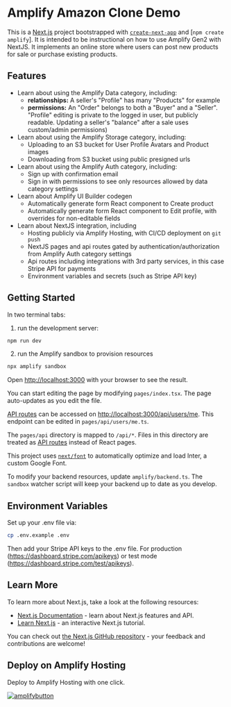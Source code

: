 # Amplify Amazon Clone Demo

This is a [Next.js](https://nextjs.org/) project bootstrapped with [`create-next-app`](https://github.com/vercel/next.js/tree/canary/packages/create-next-app) and [`npm create amplify`]. It is intended to be instructional on how to use Amplify Gen2 with NextJS. It implements an online store where users can post new products for sale or purchase existing products.

## Features

- Learn about using the Amplify Data category, including:
  - **relationships:** A seller's "Profile" has many "Products" for example
  - **permissions:** An "Order" belongs to both a "Buyer" and a "Seller". "Profile" editing is private to the logged in user, but publicly readable. Updating a seller's "balance" after a sale uses custom/admin permissions)
- Learn about using the Amplify Storage category, including:
  - Uploading to an S3 bucket for User Profile Avatars and Product images
  - Downloading from S3 bucket using public presigned urls
- Learn about using the Amplify Auth category, including:
  - Sign up with confirmation email
  - Sign in with permissions to see only resources allowed by data category settings
- Learn about Amplify UI Builder codegen
  - Automatically generate form React component to Create product
  - Automatically generate form React component to Edit profile, with overrides for non-editable fields
- Learn about NextJS integration, including
  - Hosting publicly via Amplify Hosting, with CI/CD deployment on `git push`
  - NextJS pages and api routes gated by authentication/authorization from Amplify Auth category settings
  - Api routes including integrations with 3rd party services, in this case Stripe API for payments
  - Environment variables and secrets (such as Stripe API key)

## Getting Started

In two terminal tabs:

1. run the development server:

```bash
npm run dev
```

2. run the Amplify sandbox to provision resources

```bash
npx amplify sandbox
```

Open [http://localhost:3000](http://localhost:3000) with your browser to see the result.

You can start editing the page by modifying `pages/index.tsx`. The page auto-updates as you edit the file.

[API routes](https://nextjs.org/docs/api-routes/introduction) can be accessed on [http://localhost:3000/api/users/me](http://localhost:3000/api/users/me). This endpoint can be edited in `pages/api/users/me.ts`.

The `pages/api` directory is mapped to `/api/*`. Files in this directory are treated as [API routes](https://nextjs.org/docs/api-routes/introduction) instead of React pages.

This project uses [`next/font`](https://nextjs.org/docs/basic-features/font-optimization) to automatically optimize and load Inter, a custom Google Font.

To modify your backend resources, update `amplify/backend.ts`. The `sandbox` watcher script will keep your backend up to date as you develop.

## Environment Variables

Set up your .env file via:

```bash
cp .env.example .env
```

Then add your Stripe API keys to the .env file. For production (https://dashboard.stripe.com/apikeys) or test mode (https://dashboard.stripe.com/test/apikeys).

## Learn More

To learn more about Next.js, take a look at the following resources:

- [Next.js Documentation](https://nextjs.org/docs) - learn about Next.js features and API.
- [Learn Next.js](https://nextjs.org/learn) - an interactive Next.js tutorial.

You can check out [the Next.js GitHub repository](https://github.com/vercel/next.js/) - your feedback and contributions are welcome!

## Deploy on Amplify Hosting

Deploy to Amplify Hosting with one click.

[![amplifybutton](https://oneclick.amplifyapp.com/button.svg)](https://console.aws.amazon.com/amplify/home#/deploy?repo=https://github.com/johnpc/amplizon)
